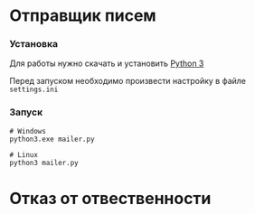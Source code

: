 # Отправщик писем

### Установка

Для работы нужно скачать и установить [Python 3](https://www.python.org/downloads/)

Перед запуском необходимо произвести настройку в файле `settings.ini`

### Запуск

~~~
# Windows
python3.exe mailer.py
~~~

~~~
# Linux
python3 mailer.py
~~~

# Отказ от отвественности
